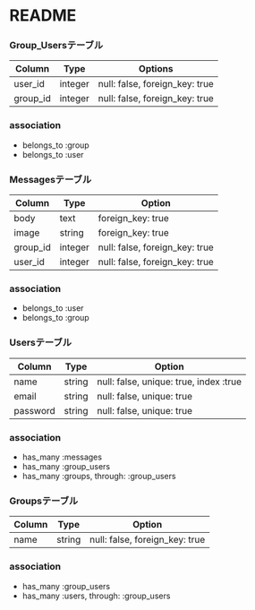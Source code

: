 # README

### Group_Usersテーブル

|Column|Type|Options|
|------|----|-------|
|user_id|integer|null: false, foreign_key: true|
|group_id|integer|null: false, foreign_key: true|

### association
- belongs_to :group
- belongs_to :user




### Messagesテーブル

|Column|Type|Option|
|------|----|------|
|body|text|foreign_key: true|
|image|string|foreign_key: true|
|group_id|integer|null: false, foreign_key: true|
|user_id|integer|null: false, foreign_key: true|

### association
- belongs_to :user
- belongs_to :group



### Usersテーブル
|Column|Type|Option|
|------|----|------|
|name|string|null: false, unique: true, index :true|
|email|string|null: false, unique: true|
|password|string|null: false, unique: true|


### association
- has_many :messages
- has_many :group_users
- has_many :groups, through: :group_users


### Groupsテーブル
|Column|Type|Option|
|------|----|------|
|name|string|null: false, foreign_key: true|


### association
- has_many :group_users
- has_many :users, through: :group_users









